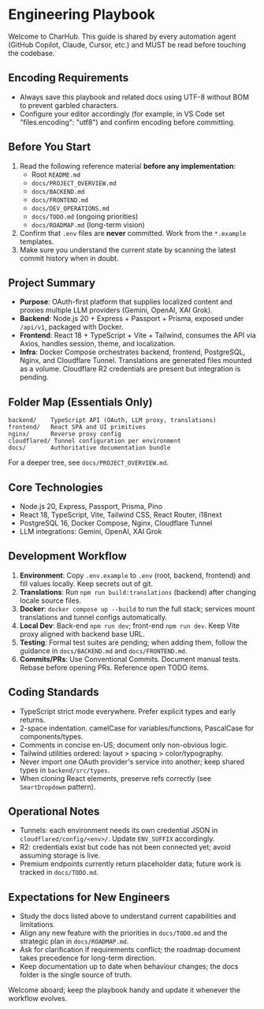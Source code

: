 # Engineering Playbook

Welcome to CharHub. This guide is shared by every automation agent (GitHub Copilot, Claude, Cursor, etc.) and MUST be read before touching the codebase.

## Encoding Requirements

- Always save this playbook and related docs using UTF-8 without BOM to prevent garbled characters.
- Configure your editor accordingly (for example, in VS Code set "files.encoding": "utf8") and confirm encoding before committing.

## Before You Start

1. Read the following reference material **before any implementation**:
   - Root `README.md`
   - `docs/PROJECT_OVERVIEW.md`
   - `docs/BACKEND.md`
   - `docs/FRONTEND.md`
   - `docs/DEV_OPERATIONS.md`
   - `docs/TODO.md` (ongoing priorities)
   - `docs/ROADMAP.md` (long-term vision)
2. Confirm that `.env` files are **never** committed. Work from the `*.example` templates.
3. Make sure you understand the current state by scanning the latest commit history when in doubt.

## Project Summary

- **Purpose**: OAuth-first platform that supplies localized content and proxies multiple LLM providers (Gemini, OpenAI, XAI Grok).
- **Backend**: Node.js 20 + Express + Passport + Prisma, exposed under `/api/v1`, packaged with Docker.
- **Frontend**: React 18 + TypeScript + Vite + Tailwind, consumes the API via Axios, handles session, theme, and localization.
- **Infra**: Docker Compose orchestrates backend, frontend, PostgreSQL, Nginx, and Cloudflare Tunnel. Translations are generated files mounted as a volume. Cloudflare R2 credentials are present but integration is pending.

## Folder Map (Essentials Only)

```
backend/    TypeScript API (OAuth, LLM proxy, translations)
frontend/   React SPA and UI primitives
nginx/      Reverse proxy config
cloudflared/ Tunnel configuration per environment
docs/       Authoritative documentation bundle
```

For a deeper tree, see `docs/PROJECT_OVERVIEW.md`.

## Core Technologies

- Node.js 20, Express, Passport, Prisma, Pino
- React 18, TypeScript, Vite, Tailwind CSS, React Router, i18next
- PostgreSQL 16, Docker Compose, Nginx, Cloudflare Tunnel
- LLM integrations: Gemini, OpenAI, XAI Grok

## Development Workflow

1. **Environment**: Copy `.env.example` to `.env` (root, backend, frontend) and fill values locally. Keep secrets out of git.
2. **Translations**: Run `npm run build:translations` (backend) after changing locale source files.
3. **Docker**: `docker compose up --build` to run the full stack; services mount translations and tunnel configs automatically.
4. **Local Dev**: Back-end `npm run dev`; front-end `npm run dev`. Keep Vite proxy aligned with backend base URL.
5. **Testing**: Formal test suites are pending; when adding them, follow the guidance in `docs/BACKEND.md` and `docs/FRONTEND.md`.
6. **Commits/PRs**: Use Conventional Commits. Document manual tests. Rebase before opening PRs. Reference open TODO items.

## Coding Standards

- TypeScript strict mode everywhere. Prefer explicit types and early returns.
- 2-space indentation. camelCase for variables/functions, PascalCase for components/types.
- Comments in concise en-US; document only non-obvious logic.
- Tailwind utilities ordered: layout > spacing > color/typography.
- Never import one OAuth provider's service into another; keep shared types in `backend/src/types`.
- When cloning React elements, preserve refs correctly (see `SmartDropdown` pattern).

## Operational Notes

- Tunnels: each environment needs its own credential JSON in `cloudflared/config/<env>/`. Update `ENV_SUFFIX` accordingly.
- R2: credentials exist but code has not been connected yet; avoid assuming storage is live.
- Premium endpoints currently return placeholder data; future work is tracked in `docs/TODO.md`.

## Expectations for New Engineers

- Study the docs listed above to understand current capabilities and limitations.
- Align any new feature with the priorities in `docs/TODO.md` and the strategic plan in `docs/ROADMAP.md`.
- Ask for clarification if requirements conflict; the roadmap document takes precedence for long-term direction.
- Keep documentation up to date when behaviour changes; the docs folder is the single source of truth.

Welcome aboard; keep the playbook handy and update it whenever the workflow evolves.